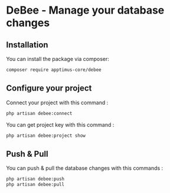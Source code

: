 # DeBee - Manage your database changes

## Installation

You can install the package via composer:

```bash
composer require apptimus-core/debee
```

## Configure your project

Connect your project with this command :

```bash
php artisan debee:connect
```

You can get project key with this command :

```bash
php artisan debee:project show
```

## Push & Pull

You can push & pull the database changes with this commands :

```bash
php artisan debee:push
php artisan debee:pull
```

